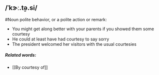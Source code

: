 ## /ˈkɝː.t̬ə.si/
#Noun
polite behavior, or a polite action or remark:

- You might get along better with your parents if you showed them some courtesy 
- He could at least have had courtesy to say sorry
- The president welcomed her visitors with the usual courtesies

##### Related words:
- [[By courtesy of]]